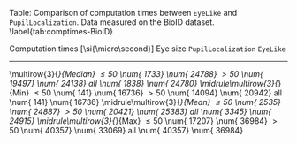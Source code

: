 
Table: Comparison of computation times between `EyeLike` and
`PupilLocalization`. Data measured on the BioID dataset. \label{tab:comptimes-BioID}

Computation times [\si{\micro\second}] Eye size        `PupilLocalization`        `EyeLike`
-------------------------------------- -------- -------------------------- ----------------
\multirow{3}{*}{Median}                $\le 50$   \num{    1733}            \num{   24788}
                                       $> 50$     \num{   19497}            \num{   24138}
                                       all        \num{    1838}            \num{   24780}
\midrule\multirow{3}{*}{Min}           $\le 50$   \num{     141}            \num{   16736}
                                       $> 50$     \num{   14094}            \num{   20942}
                                       all        \num{     141}            \num{   16736}
\midrule\multirow{3}{*}{Mean}          $\le 50$   \num{    2535}            \num{   24887}
                                       $> 50$     \num{   20421}            \num{   25383}
                                       all        \num{    3345}            \num{   24915}
\midrule\multirow{3}{*}{Max}           $\le 50$   \num{   17207}            \num{   36984}
                                       $> 50$     \num{   40357}            \num{   33069}
                                       all        \num{   40357}            \num{   36984}


